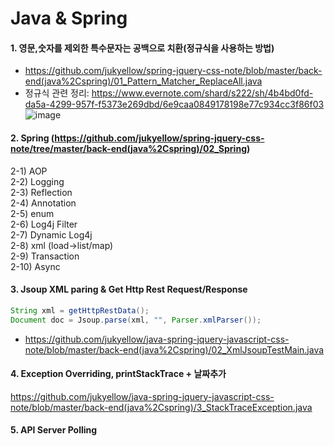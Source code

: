 # Java & Spring

#### 1. 영문,숫자를 제외한 특수문자는 공백으로 치환(정규식을 사용하는 방법)   
- https://github.com/jukyellow/spring-jquery-css-note/blob/master/back-end(java%2Cspring)/01_Pattern_Matcher_ReplaceAll.java  
- 정규식 관련 정리: https://www.evernote.com/shard/s222/sh/4b4bd0fd-da5a-4299-957f-f5373e269dbd/6e9caa0849178198e77c934cc3f86f03  
![image](https://user-images.githubusercontent.com/45334819/58895126-34777480-872e-11e9-992b-334688d44d07.png)  

#### 2. Spring (https://github.com/jukyellow/spring-jquery-css-note/tree/master/back-end(java%2Cspring)/02_Spring)  
2-1) AOP  
2-2) Logging  
2-3) Reflection  
2-4) Annotation  
2-5) enum  
2-6) Log4j Filter  
2-7) Dynamic Log4j  
2-8) xml (load->list/map)  
2-9) Transaction  
2-10) Async

#### 3. Jsoup XML paring & Get Http Rest Request/Response
``` java
String xml = getHttpRestData();
Document doc = Jsoup.parse(xml, "", Parser.xmlParser());
```
- https://github.com/jukyellow/java-spring-jquery-javascript-css-note/blob/master/back-end(java%2Cspring)/02_XmlJsoupTestMain.java  

#### 4. Exception Overriding, printStackTrace + 날짜추가  
https://github.com/jukyellow/java-spring-jquery-javascript-css-note/blob/master/back-end(java%2Cspring)/3_StackTraceException.java  

#### 5. API Server Polling  


